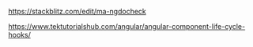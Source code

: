 https://stackblitz.com/edit/ma-ngdocheck


https://www.tektutorialshub.com/angular/angular-component-life-cycle-hooks/
